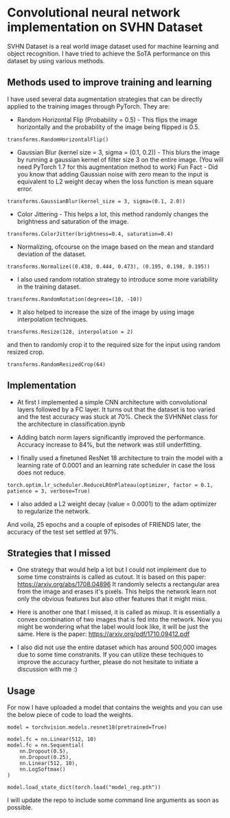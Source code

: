 # Convolutional neural network implementation on SVHN Dataset 

SVHN Dataset is a real world image dataset used for machine learning and object recognition. I have tried to achieve the SoTA performance on this dataset by using various methods. 

## Methods used to improve training and learning

I have used several data augmentation strategies that can be directly applied to the training images through PyTorch. They are:

* Random Horizontal Flip (Probability = 0.5) - This flips the image horizontally and the probability of the image being flipped is 0.5.
``` 
transforms.RandomHorizontalFlip()
```
* Gaussian Blur (kernel size = 3, sigma = (0.1, 0.2)) - This blurs the image by running a gaussian kernel of filter size 3 on the entire image. (You will need PyTorch 1.7 for this augmentation method to work)
Fun Fact - Did you know that adding Gaussian noise with zero mean to the input is equivalent to L2 weight decay when the loss function is mean square error.
```
transforms.GaussianBlur(kernel_size = 3, sigma=(0.1, 2.0))
```
* Color Jittering - This helps a lot, this method randomly changes the brightness and saturation of the image. 
```
transforms.ColorJitter(brightness=0.4, saturation=0.4)
```
* Normalizing, ofcourse on the image based on the mean and standard deviation of the dataset. 
```
transforms.Normalize((0.438, 0.444, 0.473), (0.195, 0.198, 0.195))
```
* I also used random rotation strategy to introduce some more variability in the training dataset.
```
transforms.RandomRotation(degrees=(10, -10))
```
* It also helped to increase the size of the image by using image interpolation techniques.
```
transforms.Resize(128, interpolation = 2)
```
and then to randomly crop it to the required size for the input using random resized crop.
```
transforms.RandomResizedCrop(64)
```

## Implementation 

* At first I implemented a simple CNN architecture with convolutional layers followed by a FC layer. It turns out that the dataset is too varied and the test accuracy was stuck at 70%. Check the SVHNNet class for the architecture in classification.ipynb

* Adding batch norm layers significantly improved the performance. Accuracy increase to 84%, but the network was still underfitting. 

* I finally used a finetuned ResNet 18 architecture to train the model with a learning rate of 0.0001 and an learning rate scheduler in case the loss does not reduce. 
```
torch.optim.lr_scheduler.ReduceLROnPlateau(optimizer, factor = 0.1, patience = 3, verbose=True)
```

* I also added a L2 weight decay (value = 0.0001) to the adam optimizer to regularize the network. 

And voila, 25 epochs and a couple of episodes of FRIENDS later, the accuracy of the test set settled at 97%. 

## Strategies that I missed
* One strategy that would help a lot but I could not implement due to some time constraints is called as cutout. It is based on this paper: https://arxiv.org/abs/1708.04896
It randomly selects a rectangular area from the image and erases it's pixels. This helps the network learn not only the obvious features but also other features that it might miss. 

* Here is another one that I missed, it is called as mixup. It is essentially a convex combination of two images that is fed into the network. Now you might be wondering what the label would look like, it will be just the same. Here is the paper: https://arxiv.org/pdf/1710.09412.pdf

* I also did not use the entire dataset which has around 500,000 images due to some time constranits. If you can utilize these techiques to improve the accuracy further, please do not hesitate to initiate a discussion with me :)

## Usage

For now I have uploaded a model that contains the weights and you can use the below piece of code to load the weights.

```
model = torchvision.models.resnet18(pretrained=True)

model.fc = nn.Linear(512, 10)
model.fc = nn.Sequential(
    nn.Dropout(0.5),
    nn.Dropout(0.25),
    nn.Linear(512, 10),
    nn.LogSoftmax()
)

model.load_state_dict(torch.load("model_reg.pth"))
```

I will update the repo to include some command line arguments as soon as possible. 